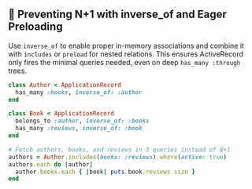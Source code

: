 ## 🔗 Preventing N+1 with inverse_of and Eager Preloading
Use `inverse_of` to enable proper in-memory associations and combine it with `includes` or `preload` for nested relations. This ensures ActiveRecord only fires the minimal queries needed, even on deep `has_many :through` trees.

```ruby
class Author < ApplicationRecord
  has_many :books, inverse_of: :author
end

class Book < ApplicationRecord
  belongs_to :author, inverse_of: :books
  has_many :reviews, inverse_of: :book
end

# Fetch authors, books, and reviews in 3 queries instead of N+1
authors = Author.includes(books: :reviews).where(active: true)
authors.each do |author|
  author.books.each { |book| puts book.reviews.size }
end
```